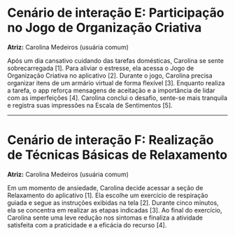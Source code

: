 # Cenário de interação E: Participação no Jogo de Organização Criativa
**Atriz:** Carolina Medeiros (usuária comum)

Após um dia cansativo cuidando das tarefas domésticas, Carolina se sente sobrecarregada [1]. Para aliviar o estresse, ela acessa o Jogo de Organização Criativa no aplicativo [2]. Durante o jogo, Carolina precisa organizar itens de um armário virtual de forma flexível [3]. Enquanto realiza a tarefa, o app reforça mensagens de aceitação e a importância de lidar com as imperfeições [4]. Carolina conclui o desafio, sente-se mais tranquila e registra suas impressões na Escala de Sentimentos [5].

---

# Cenário de interação F: Realização de Técnicas Básicas de Relaxamento
**Atriz:** Carolina Medeiros (usuária comum)

Em um momento de ansiedade, Carolina decide acessar a seção de Relaxamento do aplicativo [1]. Ela escolhe um exercício de respiração guiada e segue as instruções exibidas na tela [2]. Durante cinco minutos, ela se concentra em realizar as etapas indicadas [3]. Ao final do exercício, Carolina sente uma leve redução nos sintomas e finaliza a atividade satisfeita com a praticidade e a eficácia do recurso [4].
